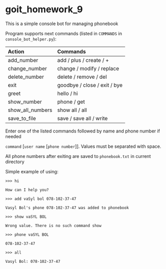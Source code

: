 # goit_homework_9

This is a simple console bot for managing phonebook

Program supports next commands (listed in `COMMANDS` in `console_bot_helper.py`):

| Action           | Commands                     |
|:-----------------|:-----------------------------|
| add_number       | add / plus / create / +      |
| change_number    | change / modify / replace    |
| delete_number    | delete / remove / del        |
| exit             | goodbye / close / exit / bye |
| greet            | hello / hi                   |
| show_number      | phone / get                  |
| show_all_numbers | show all / all               |
| save_to_file     | save / save all / write      |

Enter one of the listed commands followed by name and phone number if needed

`command` [`user name` [`phone number`]]. Values must be separated with space.

All phone numbers after exiting are saved to `phonebook.txt` in current directory


Simple example of using:

`>>> hi`

`How can I help you?`

`>>> add vaSyl bol 078-102-37-47`

`Vasyl Bol's phone 078-102-37-47 was added to phonebook`

`>>> show vaSYL BOL`

`Wrong value. There is no such command show`

`>>> phone vaSYL BOL`

`078-102-37-47`

`>>> all`

`Vasyl Bol: 078-102-37-47`